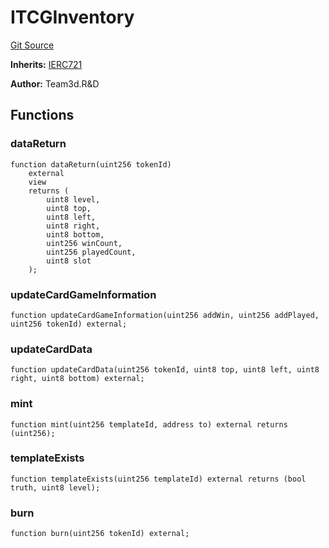 # ITCGInventory
[Git Source](https://github.com//Team3dVidyaGames/Contracts/blob/e7abd099c8ff67c53a32c1d0c029bd31930c8a9c/src/contracts/flattened/flattened_Cauldron.sol)

**Inherits:**
[IERC721](/src/contracts/flattened/flattened_Cauldron.sol/interface.IERC721.md)

**Author:**
Team3d.R&D


## Functions
### dataReturn


```solidity
function dataReturn(uint256 tokenId)
    external
    view
    returns (
        uint8 level,
        uint8 top,
        uint8 left,
        uint8 right,
        uint8 bottom,
        uint256 winCount,
        uint256 playedCount,
        uint8 slot
    );
```

### updateCardGameInformation


```solidity
function updateCardGameInformation(uint256 addWin, uint256 addPlayed, uint256 tokenId) external;
```

### updateCardData


```solidity
function updateCardData(uint256 tokenId, uint8 top, uint8 left, uint8 right, uint8 bottom) external;
```

### mint


```solidity
function mint(uint256 templateId, address to) external returns (uint256);
```

### templateExists


```solidity
function templateExists(uint256 templateId) external returns (bool truth, uint8 level);
```

### burn


```solidity
function burn(uint256 tokenId) external;
```

